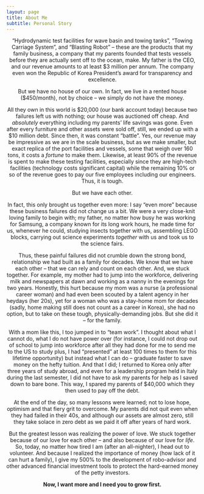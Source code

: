 ```yaml
---
layout: page
title: About Me
subtitle: Personal Story 
---
```

<center>
 
“Hydrodynamic test facilities for wave basin and towing tanks”, “Towing Carriage System”, and “Blasting Robot” – these are the products that my family business, a company that my parents founded that tests vessels before they are actually sent off to the ocean, make. My father is the CEO, and our revenue amounts to at least $3 million per annum. The company even won the Republic of Korea President’s award for transparency and excellence.

But we have no house of our own. In fact, we live in a rented house ($450/month), not by choice – we simply do not have the money. 

All they own in this world is $20,000 (our bank account today) because two failures left us with nothing; our house was auctioned off cheap. And *absolutely* everything including my parents’ life savings was gone. Even after every furniture and other assets were sold off, still, we ended up with a $10 million debt. 
Since then, it was constant “battle”. Yes, our revenue may be impressive as we are in the scale business, but as we make smaller, but exact replica of the port facilities and vessels, some that weigh over 160 tons, it costs a *fortune* to make them. Likewise, at least 90% of the revenue is spent to make these testing facilities, especially since they are high-tech facilities (technology costs significant capital) while the remaining 10% or so of the revenue goes to pay our five employees including our engineers. Thus, it is tough.

But we have each other.

In fact, this only brought us together even more: I say “even more” because these business failures did not change us a bit. We were a very close-knit loving family to begin with; my father, no matter how busy he was working for Samsung, a company known for its long work hours, he made time for us, whenever he could, studying insects together with us, assembling LEGO blocks, carrying out science experiments *together* with us and took us to the science fairs.

Thus, these painful failures did not crumble down the strong bond, relationship we had built as a family for decades. We know that we have each other – that we can rely and count on each other. And, we stuck together. For example, my mother had to jump into the workforce, delivering milk and newspapers at dawn and working as a nanny in the evenings for two years. Honestly, this hurt because my mom was a nurse (a professional career woman) and had even been scouted by a talent agency in her heydays (her 20s), yet for a woman who was a stay-home mom for decades (sadly, home making still does not count as a career in Korea), she had no option, but to take on these tough, physically-demanding jobs. But she did it – for the family. 

With a mom like this, I too jumped in to “team work”. I thought about what I cannot do, what I do not have power over (for instance, I could not drop out of school to jump into workforce after all they had done for me to send me to the US to study plus, I had “presented” at least 100 times to them for this lifetime opportunity) but instead what I can do – graduate faster to save money on the hefty tuition. And that I did; I returned to Korea only after three years of study abroad, and even for a leadership program held in Italy during the last semester, I did not have to ask my parents for help as I saved down to bare bone. This way, I spared my parents of $40,000 which they then used to pay off the debt.

At the end of the day, so many lessons were learned; not to lose hope, optimism and that fiery grit to overcome. My parents did not quit even when they had failed in their 40s, and although our assets are almost zero, still they take solace in zero debt as we paid it off after years of hard work. 

But the greatest lesson was realizing the power of love. We stuck together because of our love for each other – and also because of our love for *life*. So, today, no matter how tired I am (after an all-nighter), I head out to volunteer. And because I realized the importance of money (how lack of it can hurt a family), I give my 500% to the development of robo-advisor and other advanced financial investment tools to protect the hard-earned money of the petty investors.

**Now, I want more and I need you to grow first.**

 </center>  
